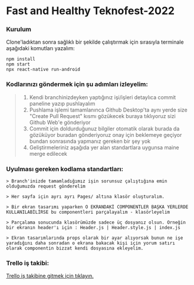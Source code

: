 # Fast and Healthy Teknofest-2022

### Kurulum
Clone'ladıktan sonra sağlıklı bir şekilde çalıştırmak için sırasıyla terminale aşağıdaki komutları yazalım:
```
npm install  
npm start 
npx react-native run-android
```
### Kodlarınızı göndermek için şu adımları izleyelim:
>1) Kendi branchinizdeyken yaptığınız işi/işleri detaylıca commit paneline yazıp pushlayalım <br>
>2) Pushlama işlemi tamamlanınca Github Desktop'ta aynı yerde size "Create Pull Request" kısmı gözükecek buraya tıklıyoruz sizi Github Web'e gönderiyor <br>
>3) Commit için doldurduğunuz bilgiler otomatik olarak burada da gözüküyor buradan gönderiyoruz onay için beklemeye geçiyor bundan sonrasında yapmanız gereken bir şey yok <br>
>4) Geliştirmeleriniz aşağıda yer alan standartlara uygunsa maine merge edilecek <br>
### Uyulması gereken kodlama standartları:
```
> Branch'inizde tamamladığımız işin sorunsuz çalıştığına emin olduğumuzda request gönderelim
```
```
> Her sayfa için ayrı ayrı Pages/ altına klasör oluşturalım. 
```
```
> Bir ekran tasarımı yaparken O EKRANDAKİ COMPONENTLER BAŞKA YERLERDE KULLANILABİLİRSE bu componentleri parçalayalım - klasörleyelim 
```

```
> Parçalama sonucunda klasörümüzde sadece üç dosyanız olsun. Örneğin bir ekranın header'ı için : Header.js | Header.style.js | index.js 
```

```
> Ekran tasarımlarında props olarak bir ayar alıyorsak bunun ne işe yaradığını daha sonradan o ekrana bakacak kişi için yorum satırı olarak componentin bizzat kendi dosyasına ekleyelim.
```
### Trello iş takibi:
[Trello iş takibine gitmek için tıklayın.](https://trello.com/b/EIA7MTDK/fast-and-healthy)
